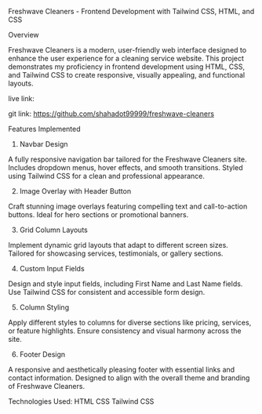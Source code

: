 Freshwave Cleaners - Frontend Development with Tailwind CSS, HTML, and CSS



Overview

Freshwave Cleaners is a modern, user-friendly web interface designed to enhance the user experience for a cleaning service website. This project demonstrates my proficiency in frontend development using HTML, CSS, and Tailwind CSS to create responsive, visually appealing, and functional layouts.


live link: 

git link: https://github.com/shahadot99999/freshwave-cleaners


Features Implemented

1. Navbar Design

A fully responsive navigation bar tailored for the Freshwave Cleaners site.
Includes dropdown menus, hover effects, and smooth transitions.
Styled using Tailwind CSS for a clean and professional appearance.

2. Image Overlay with Header Button

Craft stunning image overlays featuring compelling text and call-to-action buttons.
Ideal for hero sections or promotional banners.

3. Grid Column Layouts

Implement dynamic grid layouts that adapt to different screen sizes.
Tailored for showcasing services, testimonials, or gallery sections.

4. Custom Input Fields

Design and style input fields, including First Name and Last Name fields.
Use Tailwind CSS for consistent and accessible form design.

5. Column Styling

Apply different styles to columns for diverse sections like pricing, services, or feature highlights.
Ensure consistency and visual harmony across the site.

6. Footer Design

A responsive and aesthetically pleasing footer with essential links and contact information.
Designed to align with the overall theme and branding of Freshwave Cleaners.

Technologies Used:
HTML
CSS
Tailwind CSS
